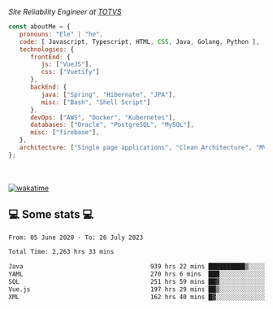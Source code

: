 <p><em>Site Reliability Engineer at <a href="https://www.totvs.com/">TOTVS</a></br>
</em></p>


```javascript
const aboutMe = {
   pronouns: "Ele" | "he",
   code: [ Javascript, Typescript, HTML, CSS, Java, Golang, Python ],
   technologies: {
      frontEnd: {
         js: ["VueJS"],
         css: ["Vuetify"]
      },
      backEnd: {
         java: ["Spring", "Hibernate", "JPA"],
         misc: ["Bash", "Shell Script"]
      },
      devOps: ["AWS", "Docker", "Kubernetes"],
      databases: ["Oracle", "PostgreSQL", "MySQL"],
      misc: ["firebase"],
   },
   architecture: ["Single page applications", "Clean Architecture", "MVC", "Microservices"],
};
```
</br></br>
[![wakatime](https://wakatime.com/badge/user/a3a8ed06-d304-4d6b-bc86-4adc418cdea7.svg)](https://wakatime.com/@a3a8ed06-d304-4d6b-bc86-4adc418cdea7)
<h2>💻 Some stats 💻</h2>

<!--START_SECTION:waka-->

```txt
From: 05 June 2020 - To: 26 July 2023

Total Time: 2,263 hrs 33 mins

Java                                   939 hrs 22 mins ██████████▒░░░░░░░░░░░░░░   41.50 %
YAML                                   270 hrs 6 mins  ███░░░░░░░░░░░░░░░░░░░░░░   11.93 %
SQL                                    251 hrs 59 mins ██▓░░░░░░░░░░░░░░░░░░░░░░   11.13 %
Vue.js                                 197 hrs 29 mins ██▒░░░░░░░░░░░░░░░░░░░░░░   08.72 %
XML                                    162 hrs 40 mins █▓░░░░░░░░░░░░░░░░░░░░░░░   07.19 %
```

<!--END_SECTION:waka-->
